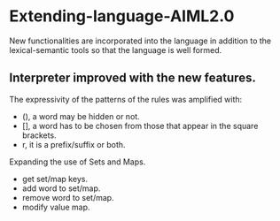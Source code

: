 # Extending-language-AIML2.0
New functionalities are incorporated into the language in addition to the lexical-semantic tools so that the language is well formed.


## Interpreter improved with the new features.

The expressivity of the patterns of the rules was amplified with:
* (), a word may be hidden or not. 
* [], a word has to be chosen from those that appear in the square brackets. 
* r, it is a prefix/suffix or both.

Expanding the use of Sets and Maps.

  * get set/map keys.
  * add word to set/map.
  * remove word to set/map.
  * modify value map.

